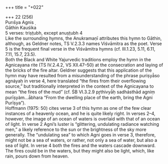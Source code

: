 +++
title = "+022"

+++
22 (256)  
Purıs̄ya Agnis ̣  
Gāthin Kauśika  
5 verses: triṣṭubh, except anuṣṭubh 4  
Like the surrounding hymns, the Anukramaṇī attributes this hymn to Gāthin,  although, as Geldner notes, TS V.2.3.3 names Viśvāmitra as the poet. Verse 5  is the frequent final verse in the Viśvāmitra hymns (cf. III.1.23, 5.11, 6.11, 7.11,  15.7, 23.5).  
Both the Black and White Yajurvedic traditions employ the hymn in the  Agnicayana rite (TS IV.2.4.2, VS XII.47–50) at the consecration and laying of the  bricks of the fire altar. Geldner suggests that this application of the hymn may have  resulted from a misunderstanding of the phrase puriṣyā̀so agnáyaḥ in verse 4, here translated “the fires from their overflowing source,” but traditionally interpreted  in the context of the Agnicayana to mean “the fires of the mud” (cf. ŚB VI.3.2.9  pr̥thivyā́ḥ sadhásthād agníṃ purīṣyàm...ā́bhara “From the dwelling place of the  earth, bring the Agni Purīṣya”).  
Hoffmann (1975: 50) cites verse 3 of this hymn as one of the few clear instances  of a heavenly ocean, and he is quite likely right. In verses 2–4, however, the image of  an ocean of waters is overlaid with that of an ocean of light. In verse 2 Agni’s luster  is “glittering, undulating radiance watching men,” a likely reference to the sun or  the brightness of the sky more generally. The “undulating sea” to which Agni goes  in verse 3, therefore, might not be a sea of waters, or rather, not only a sea of water,  but also a sea of light. In verse 4 both the fires and the waters cascade downward.  The fires could be in the waters, but they might also be light, which, like rain, pours  down from heaven.  